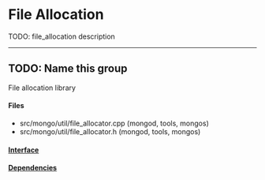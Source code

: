 # File Allocation
TODO: file\_allocation description


-------------

## TODO: Name this group
File allocation library

#### Files
- src/mongo/util/file\_allocator.cpp   (mongod, tools, mongos)
- src/mongo/util/file\_allocator.h   (mongod, tools, mongos)

#### [Interface](interface/0)

#### [Dependencies](dependencies/0)
